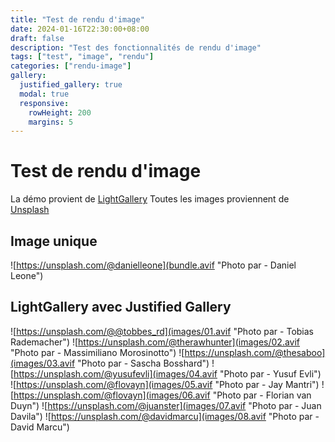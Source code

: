 ```yaml
---
title: "Test de rendu d'image"
date: 2024-01-16T22:30:00+08:00
draft: false
description: "Test des fonctionnalités de rendu d'image"
tags: ["test", "image", "rendu"]
categories: ["rendu-image"]
gallery:
  justified_gallery: true
  modal: true
  responsive:
    rowHeight: 200
    margins: 5
---
```


# Test de rendu d'image
La démo provient de [LightGallery](https://www.lightgalleryjs.com/demos/thumbnails/)
Toutes les images proviennent de [Unsplash](https://unsplash.com/)

## Image unique
![https://unsplash.com/@danielleone](bundle.avif "Photo par - Daniel Leone")

## LightGallery avec Justified Gallery
![https://unsplash.com/@@tobbes_rd](images/01.avif "Photo par - Tobias Rademacher")
![https://unsplash.com/@therawhunter](images/02.avif "Photo par - Massimiliano Morosinotto")
![https://unsplash.com/@thesaboo](images/03.avif "Photo par - Sascha Bosshard")
![https://unsplash.com/@yusufevli](images/04.avif "Photo par - Yusuf Evli")
![https://unsplash.com/@flovayn](images/05.avif "Photo par - Jay Mantri")
![https://unsplash.com/@flovayn](images/06.avif "Photo par -  Florian van Duyn")
![https://unsplash.com/@juanster](images/07.avif "Photo par - Juan Davila")
![https://unsplash.com/@davidmarcu](images/08.avif "Photo par - David Marcu") 